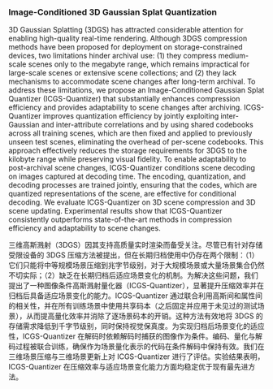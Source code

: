 ### Image-Conditioned 3D Gaussian Splat Quantization

3D Gaussian Splatting (3DGS) has attracted considerable attention for enabling high-quality real-time rendering. Although 3DGS compression methods have been proposed for deployment on storage-constrained devices, two limitations hinder archival use: (1) they compress medium-scale scenes only to the megabyte range, which remains impractical for large-scale scenes or extensive scene collections; and (2) they lack mechanisms to accommodate scene changes after long-term archival. To address these limitations, we propose an Image-Conditioned Gaussian Splat Quantizer (ICGS-Quantizer) that substantially enhances compression efficiency and provides adaptability to scene changes after archiving. ICGS-Quantizer improves quantization efficiency by jointly exploiting inter-Gaussian and inter-attribute correlations and by using shared codebooks across all training scenes, which are then fixed and applied to previously unseen test scenes, eliminating the overhead of per-scene codebooks. This approach effectively reduces the storage requirements for 3DGS to the kilobyte range while preserving visual fidelity. To enable adaptability to post-archival scene changes, ICGS-Quantizer conditions scene decoding on images captured at decoding time. The encoding, quantization, and decoding processes are trained jointly, ensuring that the codes, which are quantized representations of the scene, are effective for conditional decoding. We evaluate ICGS-Quantizer on 3D scene compression and 3D scene updating. Experimental results show that ICGS-Quantizer consistently outperforms state-of-the-art methods in compression efficiency and adaptability to scene changes.

三维高斯溅射（3DGS）因其支持高质量实时渲染而备受关注。尽管已有针对存储受限设备的 3DGS 压缩方法被提出，但在长期归档使用中仍存在两个限制：（1）它们只能将中等规模场景压缩到兆字节级别，对于大规模场景或大量场景集合仍然不切实际；（2）缺乏在长期归档后适应场景变化的机制。为解决这些问题，我们提出了一种图像条件高斯溅射量化器（ICGS-Quantizer），显著提升压缩效率并在归档后具备适应场景变化的能力。ICGS-Quantizer 通过联合利用高斯间和属性间的相关性，并在所有训练场景中使用共享码本（之后固定并应用于未见过的测试场景），从而提高量化效率并消除了逐场景码本的开销。这种方法有效地将 3DGS 的存储需求降低到千字节级别，同时保持视觉保真度。为实现归档后场景变化的适应性，ICGS-Quantizer 在解码时依赖解码时捕获的图像作为条件。编码、量化与解码过程被联合训练，确保作为场景量化表示的代码在条件解码中保持有效。我们在三维场景压缩与三维场景更新上对 ICGS-Quantizer 进行了评估。实验结果表明，ICGS-Quantizer 在压缩效率与适应场景变化能力方面均稳定优于现有最先进方法。
